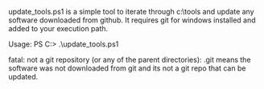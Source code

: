 update_tools.ps1 is a simple tool to iterate through c:\tools and update any software downloaded from github. It requires git for windows installed and added to your execution path.

Usage: PS C:\> .\update_tools.ps1

fatal: not a git repository (or any of the parent directories): .git means the software was not downloaded from git and its not a git repo that can be updated. 
